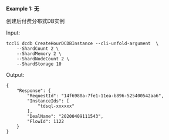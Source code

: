 **Example 1: 无**

创建后付费分布式DB实例

Input: 

```
tccli dcdb CreateHourDCDBInstance --cli-unfold-argument  \
    --ShardCount 2 \
    --ShardMemory 2 \
    --ShardNodeCount 2 \
    --ShardStorage 10
```

Output: 
```
{
    "Response": {
        "RequestId": "14f6980a-7fe1-11ea-b896-525400542aa6",
        "InstanceIds": [
            "tdsql-xxxxxx"
        ],
        "DealName": "20200409111543",
        "FlowId": 1122
    }
}
```

